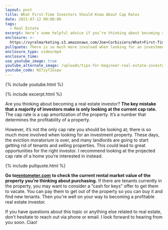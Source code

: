 ```yaml
---
layout: post
title: What First-Time Investors Should Know About Cap Rates
date: 2021-07-12 00:00:00
tags:
  - Real Estate
excerpt: Here’s some helpful advice if you’re thinking about becoming an investor.
enclosure: >-
  https://vyralmarketing.s3.amazonaws.com/Joe+Corbisiero/What+First-Time+Investors+Should+Know+About+Cap+Rates.mp4
pullquote: There is so much more involved when looking for an investment property.
enclosure_type: video/mp4
enclosure_time:
use_youtube_image: true
youtube_alternate_image: /uploads/tips-for-beginner-real-estate-investors-yt.jpg
youtube_code: NITzyTIGspw
---
```

{% include youtube.html %}

{% include excerpt.html %}

Are you thinking about becoming a real estate investor? **The key mistake that a majority of investors make is only looking at the current cap rate.** The cap rate is a cap amortization of the property. It’s a number that determines the profitability of a property.&nbsp;

However, it’s not the only cap rate you should be looking at; there is so much more involved when looking for an investment property. These days, the eviction moratorium is over, and many landlords are going to start getting rid of tenants and selling properties. This could lead to great opportunities for the right investor. I recommend looking at the projected cap rate of a home you’re interested in instead.&nbsp;

{% include pullquote.html %}

**Go to**[**rentometer.com**](https://www.rentometer.com/) **to check the current rental market value of the property you’re thinking about purchasing.** If there are tenants currently in the property, you may want to consider a “cash for keys” offer to get them to vacate. You can pay them to get out of the property so you can buy it and find new tenants. Then you're well on your way to becoming a profitable real estate investor.

If you have questions about this topic or anything else related to real estate, don’t hesitate to reach out via phone or email. I look forward to hearing from you soon. Ciao\!
